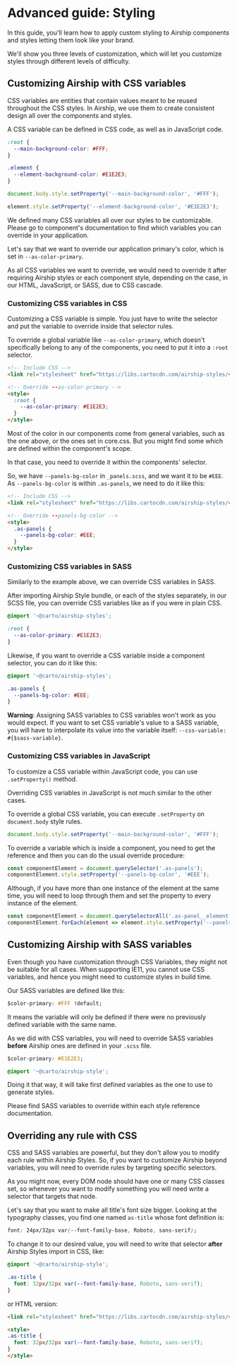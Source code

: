 # Advanced guide: Styling

In this guide, you'll learn how to apply custom styling to Airship components and styles letting them look like your brand.

We'll show you three levels of customization, which will let you customize styles through different levels of difficulty.

## Customizing Airship with CSS variables
CSS variables are entities that contain values meant to be reused throughout the CSS styles. In Airship, we use them to create consistent design all over the components and styles.

A CSS variable can be defined in CSS code, as well as in JavaScript code.

```css
:root {
  --main-background-color: #FFF;
}

.element {
  --element-background-color: #E1E2E3;
}
```

```js
document.body.style.setProperty('--main-background-color', '#FFF');

element.style.setProperty('--element-background-color', '#E1E2E3');
```

We defined many CSS variables all over our styles to be customizable. Please go to component's documentation to find which variables you can override in your application.

Let's say that we want to override our application primary's color, which is set in `--as-color-primary`.

As all CSS variables we want to override, we would need to override it after requiring Airship styles or each component style, depending on the case, in our HTML, JavaScript, or SASS, due to CSS cascade.

### Customizing CSS variables in CSS
Customizing a CSS variable is simple. You just have to write the selector and put the variable to override inside that selector rules.

To override a global variable like `--as-color-primary`, which doesn't specifically belong to any of the components, you need to put it into a `:root` selector.

```html
<!-- Include CSS -->
<link rel="stylesheet" href="https://libs.cartocdn.com/airship-styles/<VERSION>/airship.css">

<!-- Override --as-color-primary -->
<style>
  :root {
    --as-color-primary: #E1E2E3;
  }
</style>
```

Most of the color in our components come from general variables, such as the one above, or the ones set in core.css. But you might find some which are defined within the component's scope.

In that case, you need to override it within the components' selector.

So, we have `--panels-bg-color` in `_panels.scss`, and we want it to be `#EEE`. As `--panels-bg-color` is within `.as-panels`, we need to do it like this:

```html
<!-- Include CSS -->
<link rel="stylesheet" href="https://libs.cartocdn.com/airship-styles/<VERSION>/airship.css">

<!-- Override --panels-bg-color -->
<style>
  .as-panels {
    --panels-bg-color: #EEE;
  }
</style>
```

### Customizing CSS variables in SASS
Similarly to the example above, we can override CSS variables in SASS.

After importing Airship Style bundle, or each of the styles separately, in our SCSS file, you can override CSS variables like as if you were in plain CSS.

```css
@import '~@carto/airship-styles';

:root {
  --as-color-primary: #E1E2E3;
}
```

Likewise, if you want to override a CSS variable inside a component selector, you can do it like this:

```css
@import '~@carto/airship-styles';

.as-panels {
  --panels-bg-color: #EEE;
}
```

**Warning**: Assigning SASS variables to CSS variables won't work as you would expect. If you want to set CSS variable's value to a SASS variable, you will have to interpolate its value into the variable itself: `--css-variable: #{$sass-variable}`.

### Customizing CSS variables in JavaScript

To customize a CSS variable within JavaScript code, you can use `.setProperty()` method.

Overriding CSS variables in JavaScript is not much similar to the other cases.

To override a global CSS variable, you can execute `.setProperty` on `document.body` style rules.
```js
document.body.style.setProperty('--main-background-color', '#FFF');
```

To override a variable which is inside a component, you need to get the reference and then you can do the usual override procedure:
```js
const componentElement = document.querySelector('.as-panels');
componentElement.style.setProperty('--panels-bg-color', '#EEE');
```

Although, if you have more than one instance of the element at the same time, you will need to loop through them and set the property to every instance of the element.

```js
const componentElement = document.querySelectorAll('.as-panel__element');
componentElement.forEach(element => element.style.setProperty('--panels-bg-color', '#EEE'));
```

## Customizing Airship with SASS variables
Even though you have customization through CSS Variables, they might not be suitable for all cases. When supporting IE11, you cannot use CSS variables, and hence you might need to customize styles in build time.

Our SASS variables are defined like this:
```css
$color-primary: #FFF !default;
```

It means the variable will only be defined if there were no previously defined variable with the same name.

As we did with CSS variables, you will need to override SASS variables **before** Airship ones are defined in your `.scss` file.
```css
$color-primary: #E1E2E3;

@import '~@carto/airship-style';
```

Doing it that way, it will take first defined variables as the one to use to generate styles.

Please find SASS variables to override within each style reference documentation.

## Overriding any rule with CSS
CSS and SASS variables are powerful, but they don't allow you to modify each rule within Airship Styles. So, if you want to customize Airship beyond variables, you will need to override rules by targeting specific selectors.

As you might now, every DOM node should have one or many CSS classes set, so whenever you want to modify something you will need write a selector that targets that node.

Let's say that you want to make all title's font size bigger. Looking at the typography classes, you find one named `as-title` whose font definition is:
```css
font: 24px/32px var(--font-family-base, Roboto, sans-serif);
```

To change it to our desired value, you will need to write that selector **after** Airship Styles import in CSS, like:
```css
@import '~@carto/airship-style';

.as-title {
  font: 32px/32px var(--font-family-base, Roboto, sans-serif);
}
```

or HTML version:
```html
<link rel="stylesheet" href="https://libs.cartocdn.com/airship-styles/<VERSION>/airship.css">

<style>
.as-title {
  font: 32px/32px var(--font-family-base, Roboto, sans-serif);
}
</style>
```
